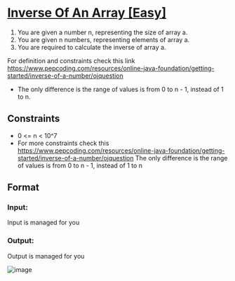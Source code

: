 # [Inverse Of An Array [Easy]](https://nados.io/question/inverse-of-an-array)

1. You are given a number n, representing the size of array a.
2. You are given n numbers, representing elements of array a.
3. You are required to calculate the inverse of array a.

For definition and constraints check this link
https://www.pepcoding.com/resources/online-java-foundation/getting-started/inverse-of-a-number/ojquestion
- The only difference is the range of values is from 0 to n - 1, instead of 1 to n.

## Constraints
- 0 <= n < 10^7
- For more constraints check this
https://www.pepcoding.com/resources/online-java-foundation/getting-started/inverse-of-a-number/ojquestion
The only difference is the range of values is from 0 to n - 1, instead of 1 to n

## Format

### Input:
Input is managed for you

### Output:
Output is managed for you

![image](https://user-images.githubusercontent.com/97858274/192767336-e3484036-1c45-4abd-8738-9fd065bf2eb1.png)
